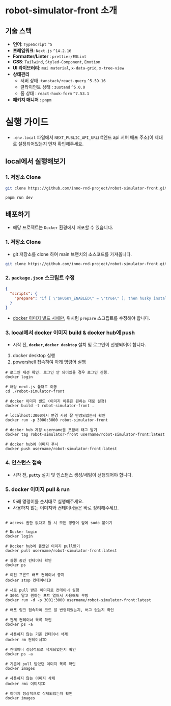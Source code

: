 # robot-simulator-front 소개

## 기술 스택

- **언어**: `TypeScript` `^5`
- **프레임워크**: `Next.js` `^14.2.16`
- **Formatter/Linter** : `prettier/ESLint`
- **CSS**: `Tailwind`, `Styled-Component`, `Emotion`
- **UI 라이브러리**: `mui material`, `x-data-grid`, `x-tree-view`
- **상태관리**
  - 서버 상태 :`tanstack/react-query` `^5.59.16`
  - 클라이언트 상태 : `zustand` `^5.0.0`
  - 폼 상태 : `react-hook-form` `^7.53.1`
- **패키지 매니저** : `pnpm`

# 실행 가이드

- `.env.local` 파일에서 `NEXT_PUBLIC_API_URL`(백엔드 api 서버 배포 주소)이 제대로 설정되어있는지 먼저 확인해주세요.

## local에서 실행해보기

### 1. 저장소 Clone

```bash
git clone https://github.com/inno-rnd-project/robot-simulator-front.git
```

```shell
pnpm run dev
```

## 배포하기

- 해당 프로젝트는 `Docker` 환경에서 배포할 수 있습니다.

### 1. 저장소 Clone

- git 저장소를 clone 하여 main 브랜치의 소스코드를 가져옵니다.

```bash
git clone https://github.com/inno-rnd-project/robot-simulator-front.git
```

### 2. `package.json` 스크립트 수정

```json
{
  "scripts": {
    "prepare": "if [ \"$HUSKY_ENABLED\" = \"true\" ]; then husky install; fi"
  }
}
```

- <u>docker 이미지 빌드 시에만</u>, 위처럼 `prepare` 스크립트를 수정해야 합니다.

### 3. local에서 docker 이미지 build & docker hub에 push

- 시작 전, **`docker`, `docker desktop`** 설치 및 로그인이 선행되어야 합니다.

1. docker desktop 실행
2. powershell 접속하여 아래 명령어 실행

```shell
# 로그인 세션 확인. 로그인 안 되어있을 경우 로그인 진행.
docker login

# 해당 next.js 폴더로 이동
cd ./robot-simulator-front

# docker 이미지 빌드 (이미지 이름은 원하는 대로 설정)
docker build -t robot-simulator-front .

# localhost:3000에서 변경 사항 잘 반영되었는지 확인
docker run -p 3000:3000 robot-simulator-front

# docker hub 계정 username을 포함해 태그 달기
docker tag robot-simulator-front username/robot-simulator-front:latest

# docker hub에 이미지 푸시
docker push username/robot-simulator-front:latest
```

### 4. 인스턴스 접속

- 시작 전, **`putty`** 설치 및 인스턴스 생성/세팅이 선행되어야 합니다.

### 5. docker 이미지 pull & run

- 아래 명령어를 순서대로 실행해주세요.
- 사용하지 않는 이미지와 컨테이너들은 바로 정리해주세요.

```shell

# access 권한 없다고 뜰 시 모든 명령어 앞에 sudo 붙이기

# Docker login
docker login

# Docker hub에 올렸던 이미지 pull받기
docker pull username/robot-simulator-front:latest

# 실행 중인 컨테이너 확인
docker ps

# 이전 프론트 배포 컨테이너 중지
docker stop 컨테이너ID

# 새로 pull 받은 이미지로 컨테이너 실행
# 3001 말고 원하는 포트 열어서 사용해도 무방
docker run -d -p 3001:3000 username/robot-simulator-front:latest

# 배포 링크 접속하여 코드 잘 반영되었는지, 버그 없는지 확인

# 전체 컨테이너 목록 확인
docker ps -a

# 사용하지 않는 기존 컨테이너 삭제
docker rm 컨테이너ID

# 컨테이너 정상적으로 삭제되었는지 확인
docker ps -a

# 기존에 pull 받았던 이미지 목록 확인
docker images

# 사용하지 않는 이미지 삭제
docker rmi 이미지ID

# 이미지 정상적으로 삭제되었는지 확인
docker images
```

